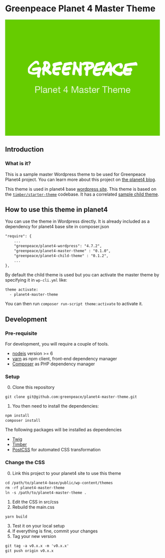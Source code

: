 # Greenpeace Planet 4 Master Theme

![Logo banner for this repository “Greenpeace Planet 4 Master Theme”](./screenshot.png)

## Introduction

### What is it?
This is a sample master Wordpress theme to be used for Greenpeace Planet4 project.
You can learn more about this project on [the planet4 blog](https://medium.com/planet4).

This theme is used in planet4 base [wordpress site](https://github.com/greenpeace/planet4-base).
This theme is based on the [`timber/starter-theme`](https://github.com/timber/starter-theme) codebase.
It has a correlated [sample child theme](https://github.com/greenpeace/greenpeace-planet4-child-theme).

## How to use this theme in planet4

You can use the theme in Wordpress directly.
It is already included as a dependency for planet4 base site in composer.json
```
"require": {
    ...
    "greenpeace/planet4-wordpress": "4.7.2",
    "greenpeace/planet4-master-theme" : "0.1.0",
    "greenpeace/planet4-child-theme" : "0.1.2",
    ...
},
```

By default the child theme is used but you can activate the master theme
by specifying it in `wp-cli.yml` like:
```
theme activate:
  - planet4-master-theme
```

You can then run `composer run-script theme:activate` to activate it.

## Development

### Pre-requisite

For development, you will require a couple of tools.

- [nodejs](https://nodejs.org) version >= 6
- [yarn](https://yarnpkg.com/) as npm client, front-end dependency manager
- [Composer](https://getcomposer.org/) as PHP dependency manager

### Setup

0. Clone this repository
```
git clone git@github.com:greenpeace/planet4-master-theme.git
```
1. You then need to install the dependencies:
```
npm install
composer install
```

The following packages will be installed as dependencies
- [Twig](http://twig.sensiolabs.org/)
- [Timber](https://timber.github.io/timber/)
- [PostCSS](http://postcss.org/) for automated CSS transformation

### Change the CSS

0. Link this project to your planet4 site to use this theme
```
cd /path/to/planet4-base/public/wp-content/themes
rm -rf planet4-master-theme
ln -s /path/to/planet4-master-theme .
```
1. Edit the CSS in src/css
2. Rebuild the main.css
```
yarn build
```
3. Test it on your local setup
4. If everything is fine, commit your changes
5. Tag your new version
```
git tag -a v0.x.x -m 'v0.x.x'
git push origin v0.x.x
```
